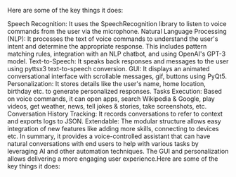 Here are some of the key things it does:

Speech Recognition: It uses the SpeechRecognition library to listen to voice commands from the user via the microphone.
Natural Language Processing (NLP): It processes the text of voice commands to understand the user's intent and determine the appropriate response. This includes pattern matching rules, integration with an NLP chatbot, and using OpenAI's GPT-3 model.
Text-to-Speech: It speaks back responses and messages to the user using pyttsx3 text-to-speech conversion.
GUI: It displays an animated conversational interface with scrollable messages, gif, buttons using PyQt5.
Personalization: It stores details like the user's name, home location, birthday etc. to generate personalized responses.
Tasks Execution: Based on voice commands, it can open apps, search Wikipedia & Google, play videos, get weather, news, tell jokes & stories, take screenshots, etc.
Conversation History Tracking: It records conversations to refer to context and exports logs to JSON.
Extendable: The modular structure allows easy integration of new features like adding more skills, connecting to devices etc.
In summary, it provides a voice-controlled assistant that can have natural conversations with end users to help with various tasks by leveraging AI and other automation techniques. The GUI and personalization allows delivering a more engaging user experience.Here are some of the key things it does:


